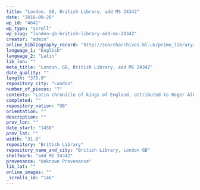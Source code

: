 ```yaml
---
title: "London, GB, British Library, add MS 24342"
date: "2016-09-28"
wp_id: "4641"
wp_type: "scroll"
wp_slug: "london-gb-british-library-add-ms-24342"
creator: "admin"
online_bibliography_record: "http://searcharchives.bl.uk/primo_library/libweb/action/display.do?tabs=detailsTab&ct=display&fn=search&doc=IAMS032-002031634&indx=1&recIds=IAMS032-002031634&recIdxs=0&elementId=0&renderMode=poppedOut&displayMode=full&frbrVersion=&dscnt=1&frbg=&scp.scps=scope%3A%28BL%29&tab=local&dstmp=1393298344091&srt=rank&mode=Basic&dum=true&vl(freeText0)=add+MS+24342&vid=IAMS_VU2"
language_1: "English"
language_2: "Latin"
lib_lon: ""
meta_title: "London, GB, British Library, add MS 24342"
date_quality: ""
length: "375.9"
repository_city: "London"
number_of_pieces: "7"
contents: "Latin chronicle of kings of England, attributed to Roger Alban (or of St. Albans). Text is Lyell E."
completed: ""
repository_nation: "GB"
orientation: ""
description: ""
prov_lon: ""
date_start: "1450"
prov_lat: ""
width: "31.8"
repository: "British Library"
repository_name_and_city: "British Library, London GB"
shelfmark: "add MS 24342"
provenance: "Unknown Provenance"
lib_lat: ""
online_images: ""
_scrolls_id: "146"
---
```



